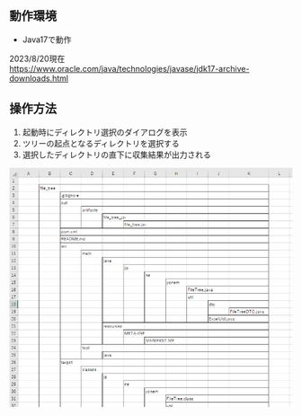 ## 動作環境

- Java17で動作

2023/8/20現在  
https://www.oracle.com/java/technologies/javase/jdk17-archive-downloads.html

## 操作方法

1. 起動時にディレクトリ選択のダイアログを表示
2. ツリーの起点となるディレクトリを選択する
3. 選択したディレクトリの直下に収集結果が出力される

![出力イメージ](img/output_image.png)
